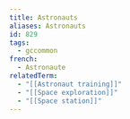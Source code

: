 ```yaml
---
title: Astronauts
aliases: Astronauts
id: 829
tags:
  - gccommon
french:
  - Astronaute
relatedTerm:
  - "[[Astronaut training]]"
  - "[[Space exploration]]"
  - "[[Space station]]"
---
```

